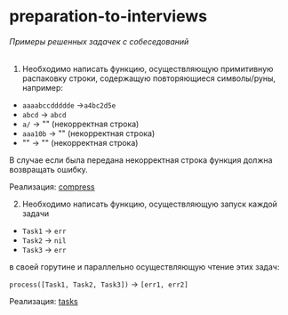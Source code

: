 # preparation-to-interviews

###### Примеры решенных задачек с собеседований

1. Необходимо написать функцию, осуществляющую примитивную распаковку строки, содержащую повторяющиеся символы/руны, например:

- `aaaabccddddde` ->`a4bc2d5e`
- `abcd` -> `abcd`
- `a/` -> "" (некорректная строка)
- `aaa10b` -> "" (некорректная строка)
- "" -> "" (некорректная строка)

В случае если была передана некорректная строка функция должна возвращать ошибку.

Реализация: [compress](https://github.com/boshnyakovich/preparation-to-interviews/tree/main/compress)

2. Необходимо написать функцию, осуществляющую запуск каждой задачи

- `Task1` -> `err`
- `Task2` -> `nil`
- `Task3` -> `err`

в своей горутине и параллельно осуществляющую чтение этих задач:

`process([Task1, Task2, Task3])` -> `[err1, err2]`

Реализация: [tasks](https://github.com/boshnyakovich/preparation-to-interviews/tree/main/tasks)
